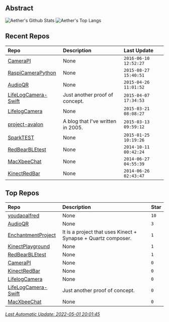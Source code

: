 ## Abstract
![Aether's Github Stats](https://github-readme-stats.vercel.app/api?username=aetherwu&show_icons=true&hide_border=true)
![Aether's Top Langs](https://github-readme-stats.vercel.app/api/top-langs/?username=aetherwu&layout=compact&hide_border=true&langs_count=10)

## Recent Repos
|Repo|Description|Last Update|
|:--|:--|:--|
|[CameraPI](https://github.com/aetherwu/CameraPI)|None|`2016-06-10 12:52:27`|
|[RaspiCameraPython](https://github.com/aetherwu/RaspiCameraPython)|None|`2015-08-27 15:40:51`|
|[AudioQR](https://github.com/aetherwu/AudioQR)|None|`2015-04-26 11:01:52`|
|[LifeLogCamera-Swift](https://github.com/aetherwu/LifeLogCamera-Swift)|Just another proof of concept.|`2015-04-07 17:34:53`|
|[LifelogCamera](https://github.com/aetherwu/LifelogCamera)|None|`2015-03-21 08:08:27`|
|[project-avalon](https://github.com/aetherwu/project-avalon)|A blog that I've written in 2005.|`2015-03-13 09:59:12`|
|[SparkTEST](https://github.com/aetherwu/SparkTEST)|None|`2015-01-25 10:19:26`|
|[RedBearBLEtest](https://github.com/aetherwu/RedBearBLEtest)|None|`2014-10-11 00:42:24`|
|[MacXbeeChat](https://github.com/aetherwu/MacXbeeChat)|None|`2014-06-27 04:55:39`|
|[KinectRedBar](https://github.com/aetherwu/KinectRedBar)|None|`2014-06-26 02:43:47`|

## Top Repos
|Repo|Description|Star|
|:--|:--|:--|
|[youdaoalfred](https://github.com/aetherwu/youdaoalfred)|None|`10`|
|[AudioQR](https://github.com/aetherwu/AudioQR)|None|`3`|
|[EnchantmentProject](https://github.com/aetherwu/EnchantmentProject)|It is a project that uses Kinect + Synapse + Quartz composer. |`1`|
|[KinectPlayground](https://github.com/aetherwu/KinectPlayground)|None|`1`|
|[RedBearBLEtest](https://github.com/aetherwu/RedBearBLEtest)|None|`1`|
|[CameraPI](https://github.com/aetherwu/CameraPI)|None|`0`|
|[KinectRedBar](https://github.com/aetherwu/KinectRedBar)|None|`0`|
|[LifelogCamera](https://github.com/aetherwu/LifelogCamera)|None|`0`|
|[LifeLogCamera-Swift](https://github.com/aetherwu/LifeLogCamera-Swift)|Just another proof of concept.|`0`|
|[MacXbeeChat](https://github.com/aetherwu/MacXbeeChat)|None|`0`|



*[Last Automatic Update: 2022-05-01 20:01:45](https://github.com/songquanpeng/songquanpeng/blob/master/help.md)*
